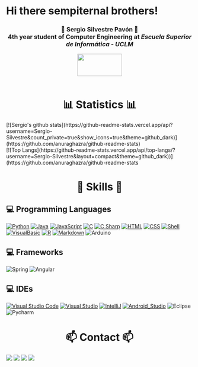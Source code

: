 # Hi there sempiternal brothers!

<div align="center">
    <h3>🤘 Sergio Silvestre Pavón 🤘 <br> 
      4th year student of Computer Engineering at <i>Escuela Superior de Informática - UCLM</i>
    </h3>
    <img src="https://esi.uclm.es/assets/esi_logo-7a426d674c8af39655a438edfffc2668fba3816e796aa1608208d8161a2c8b01.png" width="120" height="60" vertical-align="baseline">
</div>
<br>

<h1 align = "middle">📊 Statistics 📊</h1>
[![Sergio's github stats](https://github-readme-stats.vercel.app/api?username=Sergio-Silvestre&count_private=true&show_icons=true&theme=github_dark)](https://github.com/anuraghazra/github-readme-stats)
<br>
[![Top Langs](https://github-readme-stats.vercel.app/api/top-langs/?username=Sergio-Silvestre&layout=compact&theme=github_dark))](https://github.com/anuraghazra/github-readme-stats


<h1 align = "middle">🚀 Skills 🚀</h1>

## 💻 Programming Languages
[![Python](https://img.shields.io/badge/Python-14354C?style=for-the-badge&logo=python&logoColor=white&labelColor=303A40)]()
[![Java](https://img.shields.io/badge/Java-FB9200?style=for-the-badge&logo=java&logoColor=white&labelColor=303A40)]()
[![JavaScript](https://img.shields.io/badge/JavaScript-F7DF1E=?style=for-the-badge&logo=javascript&logoColor=white&labelColor=303A40)]()
[![C](https://img.shields.io/badge/C-00599C?style=for-the-badge&logo=c&logoColor=white&labelColor=303A40)]()
[![C Sharp](https://img.shields.io/badge/C_Sharp-239120?style=for-the-badge&logo=c-sharp&logoColor=white&labelColor=303A40)]()
[![HTML](https://img.shields.io/badge/HTML5-E34F26?style=for-the-badge&logo=html5&logoColor=white&labelColor=303A40)]()
[![CSS](https://img.shields.io/badge/CSS3-1572B6?style=for-the-badge&logo=css3&logoColor=white&labelColor=303A40)]()
[![Shell](https://img.shields.io/badge/Shell-393336?style=for-the-badge&logo=gnu-bash&logoColor=white&labelColor=303A40)]()
[![VisualBasic](https://img.shields.io/badge/VB.NET-5C2D91?style=for-the-badge&logo=.net&logoColor=white&labelColor=303A40)]()
[![R](https://img.shields.io/badge/R-276DC3?style=for-the-badge&logo=R&logoColor=white&labelColor=303A40)]()
[![Markdown](https://img.shields.io/badge/Markdown-393336?style=for-the-badge&logo=Markdown&logoColor=white&labelColor=303A40)]()
![Arduino](https://img.shields.io/badge/-Arduino-00979D?style=for-the-badge&logo=Arduino&logoColor=white&labelColor=303A40)

## 💻 Frameworks
![Spring](https://img.shields.io/badge/spring-%236DB33F.svg?style=for-the-badge&logo=spring&logoColor=white&labelColor=303A40)
![Angular](https://img.shields.io/badge/angular-%23DD0031.svg?style=for-the-badge&logo=angular&logoColor=white&labelColor=303A40)

## 💻 IDEs
[![Visual Studio Code](https://img.shields.io/badge/VS_Code-0078D7?style=for-the-badge&logo=visual-studio-code&logoColor=white&labelColor=303A40)]()
[![Visual Studio](https://img.shields.io/badge/Visual_Studio-612E98?style=for-the-badge&logo=VisualStudio&logoColor=white&labelColor=303A40)]()
[![IntelliJ](https://img.shields.io/badge/IntelliJ_Idea-393336?style=for-the-badge&logo=intellij-idea&logoColor=white&labelColor=303A40)]()
[![Android_Studio](https://img.shields.io/badge/Android_Studio-3DDC84?style=for-the-badge&logo=android-studio&logoColor=white&labelColor=303A40)]()
![Eclipse](https://img.shields.io/badge/Eclipse-2C2255.svg?style=for-the-badge&logo=Eclipse&logoColor=white&labelColor=303A40)
![Pycharm](https://img.shields.io/badge/Pycharm-000000.svg?style=for-the-badge&logo=Pycharm&logoColor=white&labelColor=303A40)

<h1 align = "middle">📫 Contact 📫</h1>
<a href="mailto:sergi.silv.pav@gmail.com"><img src="https://img.shields.io/badge/Gmail-D14836?style=for-the-badge&logo=gmail&logoColor=white&labelColor=303A40"/></a>
<a href="mailto:Sergio.Silvestre@alu.uclm.es"><img src="https://img.shields.io/badge/Microsoft_Outlook-0078D4?style=for-the-badge&logo=microsoft-outlook&logoColor=white&labelColor=303A40"/></a>
<a href=""><img src="https://img.shields.io/badge/linkedin-0A66C2.svg?style=for-the-badge&logo=linkedin&logoColor=white&labelColor=303A40"/></a>
<a href="https://t.me/Faderofol"><img src="https://img.shields.io/badge/Telegram-26A5E4?style=for-the-badge&logo=telegram&logoColor=white&labelColor=303A40"/></a>
